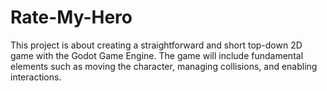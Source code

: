# Rate-My-Hero
This project is about creating a straightforward and short top-down 2D game with the Godot Game Engine. The game will include fundamental elements such as moving the character, managing collisions, and enabling interactions.
